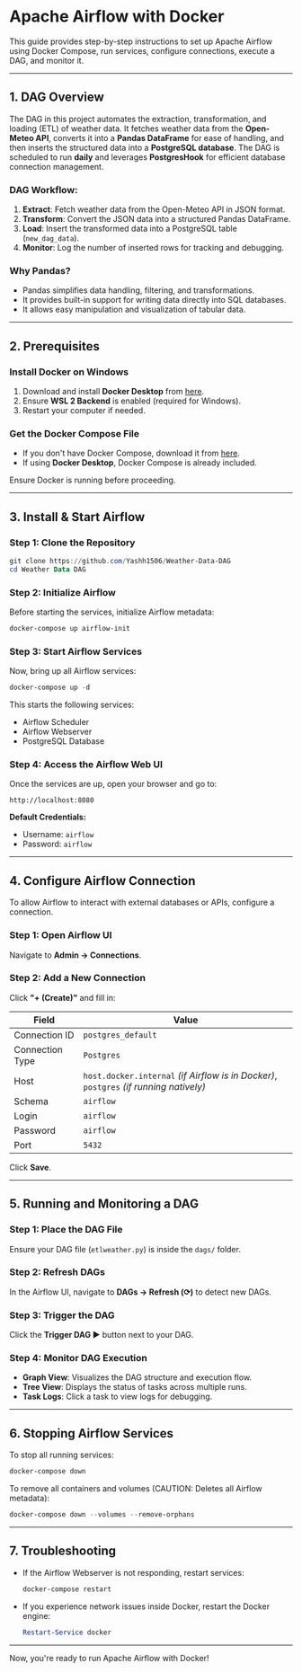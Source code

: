 # Apache Airflow with Docker

This guide provides step-by-step instructions to set up Apache Airflow using Docker Compose, run services, configure connections, execute a DAG, and monitor it.

---

## 1. DAG Overview

The DAG in this project automates the extraction, transformation, and loading (ETL) of weather data. It fetches weather data from the **Open-Meteo API**, converts it into a **Pandas DataFrame** for ease of handling, and then inserts the structured data into a **PostgreSQL database**. The DAG is scheduled to run **daily** and leverages **PostgresHook** for efficient database connection management.

### **DAG Workflow:**
1. **Extract**: Fetch weather data from the Open-Meteo API in JSON format.
2. **Transform**: Convert the JSON data into a structured Pandas DataFrame.
3. **Load**: Insert the transformed data into a PostgreSQL table (`new_dag_data`).
4. **Monitor**: Log the number of inserted rows for tracking and debugging.

### **Why Pandas?**
- Pandas simplifies data handling, filtering, and transformations.
- It provides built-in support for writing data directly into SQL databases.
- It allows easy manipulation and visualization of tabular data.

---

## 2. Prerequisites

### **Install Docker on Windows**
1. Download and install **Docker Desktop** from [here](https://www.docker.com/products/docker-desktop/).
2. Ensure **WSL 2 Backend** is enabled (required for Windows).
3. Restart your computer if needed.

### **Get the Docker Compose File**
- If you don't have Docker Compose, download it from [here](https://docs.docker.com/compose/install/).
- If using **Docker Desktop**, Docker Compose is already included.

Ensure Docker is running before proceeding.

---

## 3. Install & Start Airflow

### **Step 1: Clone the Repository**
```powershell
git clone https://github.com/Yashh1506/Weather-Data-DAG
cd Weather Data DAG
```

### **Step 2: Initialize Airflow**
Before starting the services, initialize Airflow metadata:
```powershell
docker-compose up airflow-init
```

### **Step 3: Start Airflow Services**
Now, bring up all Airflow services:
```powershell
docker-compose up -d
```
This starts the following services:
- Airflow Scheduler
- Airflow Webserver
- PostgreSQL Database

### **Step 4: Access the Airflow Web UI**
Once the services are up, open your browser and go to:
```
http://localhost:8080
```
**Default Credentials:**
- Username: `airflow`
- Password: `airflow`

---

## 4. Configure Airflow Connection

To allow Airflow to interact with external databases or APIs, configure a connection.

### **Step 1: Open Airflow UI**
Navigate to **Admin → Connections**.

### **Step 2: Add a New Connection**
Click **"+ (Create)"** and fill in:

| Field        | Value |
|-------------|------|
| Connection ID | `postgres_default` |
| Connection Type | `Postgres` |
| Host | `host.docker.internal` *(if Airflow is in Docker)*, `postgres` *(if running natively)* |
| Schema | `airflow` |
| Login | `airflow` |
| Password | `airflow` |
| Port | `5432` |

Click **Save**.

---

## 5. Running and Monitoring a DAG

### **Step 1: Place the DAG File**
Ensure your DAG file (`etlweather.py`) is inside the `dags/` folder.

### **Step 2: Refresh DAGs**
In the Airflow UI, navigate to **DAGs → Refresh (⟳)** to detect new DAGs.

### **Step 3: Trigger the DAG**
Click the **Trigger DAG ▶** button next to your DAG.

### **Step 4: Monitor DAG Execution**
- **Graph View**: Visualizes the DAG structure and execution flow.
- **Tree View**: Displays the status of tasks across multiple runs.
- **Task Logs**: Click a task to view logs for debugging.

---

## 6. Stopping Airflow Services
To stop all running services:
```powershell
docker-compose down
```
To remove all containers and volumes (CAUTION: Deletes all Airflow metadata):
```powershell
docker-compose down --volumes --remove-orphans
```

---

## 7. Troubleshooting
- If the Airflow Webserver is not responding, restart services:
  ```powershell
  docker-compose restart
  ```
- If you experience network issues inside Docker, restart the Docker engine:
  ```powershell
  Restart-Service docker
  ```

---

Now, you're ready to run Apache Airflow with Docker!

